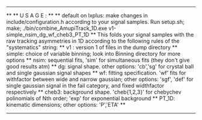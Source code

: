 ********************************************************************************************************************************************************************************************************************************
**
**                                                                                          U S A G E :
**
**      default on lxplus: make changes in include/configuration.h according to your signal samples. Run setup.sh; make; ./bin/combine_AmupiTrack_1D.exe v1-simple_nsim_dg_wf_cheb3_PT_1D
**      This folds your signal samples with the raw tracking asymmetries in 1D according to the following rules of the "systematics" string:
**                 v1 : version 1 of files in the dump directory
**                 simple: choice of variable binning; look into Binning directory for more options 
**                 nsim: sequential fits, 'sim' for simultaneous fits (they don't give good results atm)
**                 dg: signal shape. other options: 'cb','sg' for crystal ball and single gaussian signal shapes
**                 wf: fitting specification. 'wf' fits for withfactor between wide and narrow gaussian; other options: 'sgf', 'def' for single gaussian signal in the fail category, and fixed widthfactor respectively
**                 cheb3: background shape. 'cheb{1,2,3}' for chebychev polinomials of Nth order; 'exp' for exponential background
**                  PT_1D: kinematic dimensions; other options: 'P','ETA'
**                 
********************************************************************************************************************************************************************************************************************************
